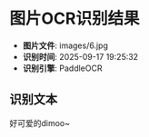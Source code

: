 # 图片OCR识别结果

- **图片文件**: images/6.jpg
- **识别时间**: 2025-09-17 19:25:32
- **识别引擎**: PaddleOCR

## 识别文本

好可爱的dimoo~
